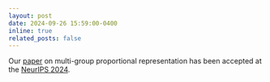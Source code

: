 ```yaml
---
layout: post
date: 2024-09-26 15:59:00-0400
inline: true
related_posts: false
---
```


Our [paper](https://arxiv.org/abs/2407.08571v1) on multi-group proportional representation has been accepted at the [NeurIPS 2024](https://neurips.cc/Conferences/2024).
 
